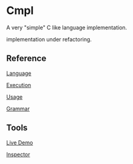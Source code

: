 # Cmpl

A very "simple" C like language implementation.

implementation under refactoring.

## Reference

[Language](extras/Reference/Language.md)

[Execution](extras/Reference/Execution.md)

[Usage](extras/Reference/Usage.md)

[Grammar](extras/Design/Cmpl.g4)

## Tools

[Live Demo](https://karetkaz.github.io/cmpl/extras/Emscripten/index.html#file=lang.function.ci&project=/cmpl/test/lang.function.ci;/cmpl/test/stdc.execute.ci;/cmpl/test/stdc.number.ci;/cmpl/test/stdc.memory.ci;/cmpl/test/lang.initFields.ci;/cmpl/test/lang.initArray.ci)

[Inspector](https://karetkaz.github.io/cmpl/extras/Inspector/Inspector.html)
